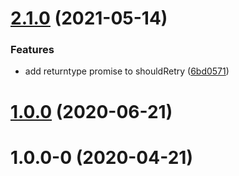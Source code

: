 # [2.1.0](https://github.com/mkg0/promise-effects/compare/v1.0.0...v2.1.0) (2021-05-14)


### Features

* add returntype promise to shouldRetry ([6bd0571](https://github.com/mkg0/promise-effects/commit/6bd05718455717a31f5e9d17d1c3bb682d5c3eb3))



# [1.0.0](https://github.com/mkg0/promise-effects/compare/v1.0.0-0...v1.0.0) (2020-06-21)



# 1.0.0-0 (2020-04-21)



